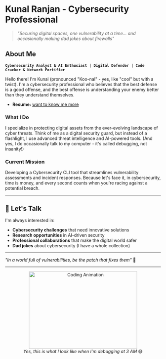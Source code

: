 #  Kunal Ranjan - Cybersecurity Professional

> *"Securing digital spaces, one vulnerability at a time... and occasionally making dad jokes about firewalls"* 

##  **About Me**

**`Cybersecurity Analyst & AI Enthusiast | Digital Defender | Code Cracker & Network Fortifier`**

Hello there! I'm Kunal (pronounced "Koo-nal" - yes, like "cool" but with a twist). I'm a cybersecurity professional who believes that the best defense is a good offense, and the best offense is understanding your enemy better than they understand themselves.
- **Resume:** [want to know me more](https://drive.google.com/file/d/1P1ELlYk4vHN1-UsGXJS3yxBifsgsgjDg/view?usp=drive_link)

###  **What I Do**
I specialize in protecting digital assets from the ever-evolving landscape of cyber threats. Think of me as a digital security guard, but instead of a flashlight, I use advanced threat intelligence and AI-powered tools. (And yes, I do occasionally talk to my computer - it's called debugging, not insanity!)

###  **Current Mission**
Developing a Cybersecurity CLI tool that streamlines vulnerability assessments and incident responses. Because let's face it, in cybersecurity, time is money, and every second counts when you're racing against a potential breach.

---

## 💬 **Let's Talk**

I'm always interested in:
- **Cybersecurity challenges** that need innovative solutions
- **Research opportunities** in AI-driven security
- **Professional collaborations** that make the digital world safer
- **Dad jokes** about cybersecurity (I have a whole collection)

---

*"In a world full of vulnerabilities, be the patch that fixes them"* 🚀

---

<div align="center">
  <img src="https://github.com/Gapur/Gapur/blob/main/assets/coding.gif?raw=true" width="350" height="250" alt="Coding Animation" />
  <br>
  <em>Yes, this is what I look like when I'm debugging at 3 AM</em> 😅
</div>

